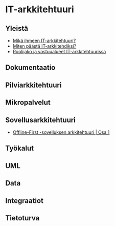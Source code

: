 # IT-arkkitehtuuri

## Yleistä
- [Mikä ihmeen IT-arkkitehtuuri?](https://itarkkitehti.fi/mika-ihmeen-it-arkkitehtuuri/)
- [Miten päästä IT-arkkitehdiksi?](https://itarkkitehti.fi/miten-paasta-it-arkkitehdiksi/)
- [Roolijako ja vastuualueet IT-arkkitehtuurissa](https://itarkkitehti.fi/roolijako-vastuualueet-it-arkkitehtuurissa/)

## Dokumentaatio

## Pilviarkkitehtuuri

## Mikropalvelut

## Sovellusarkkitehtuuri
- [Offline-First -sovelluksen arkkitehtuuri | Osa 1](https://itarkkitehti.fi/offline-first-sovelluksen-arkkitehtuuri-osa-1/)

## Työkalut

## UML

## Data

## Integraatiot

## Tietoturva
